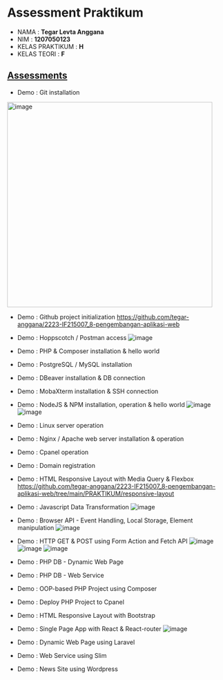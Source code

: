 # Assessment Praktikum
- NAMA : **Tegar Levta Anggana**
- NIM : **1207050123**
- KELAS PRAKTIKUM : **H**
- KELAS TEORI : **F**
## [Assessments](https://github.com/insanalamin/2223-IF215007_8-pengembangan-aplikasi-web#workshop-class-1-credit)
- Demo : Git installation
<img width="475" alt="image" src="https://user-images.githubusercontent.com/80917799/209251171-dc341f25-7822-48eb-a151-7de83a880d5e.png">

- Demo : Github project initialization
https://github.com/tegar-anggana/2223-IF215007_8-pengembangan-aplikasi-web

- Demo : Hoppscotch / Postman access
![image](https://user-images.githubusercontent.com/80917799/209251345-286389fb-3309-475a-a5be-2732a6645cf9.png)

- Demo : PHP & Composer installation & hello world

- Demo : PostgreSQL / MySQL installation

- Demo : DBeaver installation & DB connection

- Demo : MobaXterm installation & SSH connection

- Demo : NodeJS & NPM installation, operation & hello world
![image](https://user-images.githubusercontent.com/80917799/209251627-edc0422b-e065-49e3-8180-2463105bf657.png)
![image](https://user-images.githubusercontent.com/80917799/209251731-75ff4bb0-cbf3-4aca-ba44-ca44559d7991.png)

- Demo : Linux server operation

- Demo : Nginx / Apache web server installation & operation

- Demo : Cpanel operation
 
- Demo : Domain registration
 
- Demo : HTML Responsive Layout with Media Query & Flexbox
https://github.com/tegar-anggana/2223-IF215007_8-pengembangan-aplikasi-web/tree/main/PRAKTIKUM/responsive-layout

- Demo : Javascript Data Transformation
![image](https://user-images.githubusercontent.com/80917799/209253293-79ffe9b0-ba79-497d-a477-e059e84b7f65.png)

- Demo : Browser API - Event Handling, Local Storage, Element manipulation
![image](https://user-images.githubusercontent.com/80917799/209255468-94fd3fe0-e2e7-451a-9fb7-d8da32103005.png)
 
- Demo : HTTP GET & POST using Form Action and Fetch API
![image](https://user-images.githubusercontent.com/80917799/209255599-f69e3092-d3f2-478b-80b6-28e3dbbefde4.png)
![image](https://user-images.githubusercontent.com/80917799/209255665-80bb7fe5-f145-4145-b1d6-f2a3bb722341.png)
![image](https://user-images.githubusercontent.com/80917799/209255673-bb8e5350-ffd2-4da2-a796-a6f7c18c401f.png)
 
- Demo : PHP DB - Dynamic Web Page
 
- Demo : PHP DB - Web Service
 
- Demo : OOP-based PHP Project using Composer
 
- Demo : Deploy PHP Project to Cpanel
 
- Demo : HTML Responsive Layout with Bootstrap
 
- Demo : Single Page App with React & React-router
![image](https://user-images.githubusercontent.com/80917799/209251910-f1b9b20f-7640-4776-8b59-1869370797da.png)

- Demo : Dynamic Web Page using Laravel
- Demo : Web Service using Slim
- Demo : News Site using Wordpress
